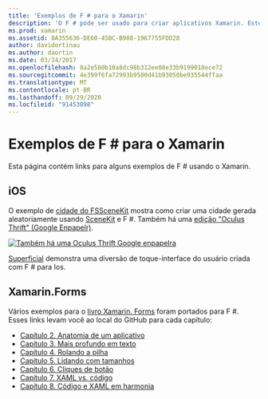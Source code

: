 ```yaml
---
title: 'Exemplos de F # para o Xamarin'
description: 'O F # pode ser usado para criar aplicativos Xamarin. Este documento contém links para vários projetos de aplicativo Xamarin de exemplo de iOS, Mac e Xamarin. Forms escritos em F #.'
ms.prod: xamarin
ms.assetid: 8A355636-DE60-45BC-B988-1967755FDD28
author: davidortinau
ms.author: daortin
ms.date: 03/24/2017
ms.openlocfilehash: 8a2e580b10a8dc98b312ee08e33b9199018ece72
ms.sourcegitcommit: 4e399f6fa72993b9580d41b93050be935544ffaa
ms.translationtype: MT
ms.contentlocale: pt-BR
ms.lasthandoff: 09/29/2020
ms.locfileid: "91453098"
---
```

# <a name="f-samples-for-xamarin"></a>Exemplos de F # para o Xamarin

Esta página contém links para alguns exemplos de F # usando o Xamarin.

## <a name="ios"></a>iOS

O exemplo de [cidade do FSSceneKit](/samples/xamarin/ios-samples/ios8-fsscenekit/) mostra como criar uma cidade gerada aleatoriamente usando [SceneKit](xref:SceneKit) e F #. Também há uma [edição "Oculus Thrift" (Google Enpapelr)](/samples/xamarin/ios-samples/ios8-scenekitfsharp/).

[![Também há uma Oculus Thrift Google enpapelra](samples-images/fxscenekit-sml.png)](samples-images/fxscenekit.png#lightbox)

[Superficial](https://github.com/dvdsgl/shallow) demonstra uma diversão de toque-interface do usuário criada com F # para Ios.

## <a name="xamarinforms"></a>Xamarin.Forms

Vários exemplos para o [livro Xamarin. Forms](~/xamarin-forms/creating-mobile-apps-xamarin-forms/index.md) foram portados para F #. Esses links levam você ao local do GitHub para cada capítulo:

- [Capítulo 2. Anatomia de um aplicativo](https://github.com/xamarin/xamarin-forms-book-samples/tree/master/Chapter02/FS)
- [Capítulo 3. Mais profundo em texto](https://github.com/xamarin/xamarin-forms-book-samples/tree/master/Chapter03/FS)
- [Capítulo 4. Rolando a pilha](https://github.com/xamarin/xamarin-forms-book-samples/tree/master/Chapter04/FS)
- [Capítulo 5. Lidando com tamanhos](https://github.com/xamarin/xamarin-forms-book-samples/tree/master/Chapter05/FS)
- [Capítulo 6. Cliques de botão](https://github.com/xamarin/xamarin-forms-book-samples/tree/master/Chapter06/FS)
- [Capítulo 7. XAML vs. código](https://github.com/xamarin/xamarin-forms-book-samples/tree/master/Chapter07/FS/CodePlusXaml)
- [Capítulo 8. Código e XAML em harmonia](https://github.com/xamarin/xamarin-forms-book-samples/tree/master/Chapter08/FS/XamlKeypad)